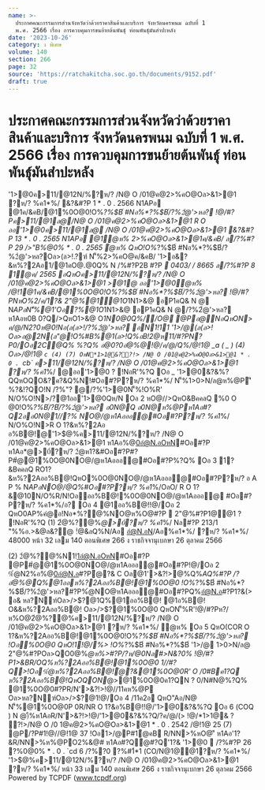```yaml
---
name: >-
  ประกาศคณะกรรมการส่วนจังหวัดว่าด้วยราคาสินค้าและบริการ จังหวัดนครพนม ฉบับที่ 1
  พ.ศ. 2566 เรื่อง การควบคุมการขนย้ายต้นพันธุ์ ท่อนพันธุ์มันสำปะหลัง
date: '2023-10-26'
category: ง พิเศษ
volume: 140
section: 266
page: 32
source: 'https://ratchakitcha.soc.go.th/documents/9152.pdf'
draft: true
---
```


# ประกาศคณะกรรมการส่วนจังหวัดว่าด้วยราคาสินค้าและบริการ จังหวัดนครพนม ฉบับที่ 1 พ.ศ. 2566 เรื่อง การควบคุมการขนย้ายต้นพันธุ์ ท่อนพันธุ์มันสำปะหลัง

'1>@0ค>11/@12N/%?ห/? /N@ O /01@ค@2>%คO@Oล>&1>@1 ?ห/? %ค1*%/ &?&#?P 1 * . 0 . 2566 N1APอ @1ค/&คB/@1%0O@0!O%*?%$B์ #Nอ%*?%$B์/?%2ํ@'>หล? !@/#?Pค>11/@1ล@/N@ O /01@ค@2>%คO@Oล>&1>@1 R O ออ'1>@0ค>11/@1ล@ /N@ O /01@ค@2>%คO@Oล>&1>@1 &?&#?P 13 * . 0 . 2565 N1APอ @1ํ@ห% 2>%คO@Oล>&1>@1ค/&คB/ ล/?%#?P 29 />"B%@0% * . 0 . 2565 ํ@ห% QหO!O%*?%$B์ #Nอ%*?%$B์/?%2ํ@'>หล?Oล>(ล>!.?ฑ์ N'็%2>%คO@ค/&คB/ '1>อ&?&ห%?2Aอ1/@1คO@.@0Q% N /%#?P2B #?P * 0403/ / 8665 ล/?%#?P 8 1@ค/ 2565 อQหOค>11/@12N/%?ห/? /N@ O /01@ค@2>%คO@Oล>&1>@1 *>@1@ ออ'1>@0ํ@ห% /@!1@1ค/&คB/@1%0O@0!O%*?%$B์ #Nอ%*?%$B์/?%2ํ@'>หล? !@/#?PNหO%2/ค/1?& 2"@%@1์@1O*1N1>&@ อP1คQ& N @ N*APอN'็%@1'Oอ?%@1O*1N1>&@ อP1คQ& N @/?%2ํ@'>หล? ห1Aอห0B 0?Q/>QหO1>&@ O*1N0@0Q%//O@ @Pอ@NอQหON> ค/@/N2?0ห@0!Nอ(ล(ล>!/?%2ํ@'>หล? อN1!11 '1>/@(ล(ล>! Oล>อ@2N(ล"@!O%#B%@1(ล>!Q%อB!2@ห11/#?PN?P0/Oอ2C@Q% %?Q% อ@0?0อํ@%@!@/ค/@/Q%/@!1@ _a ( _ ) (4) Oล>/@!1@ `c (4) (7) OหN*1>1@&??!> /N@ O /01@ค@2>%คO@Oล>&1>@1 * . 0 . `cb` ค>11/@12N/%?ห/? /N@ O /01@ค@2>%คO@Oล>&1>@1 ?ห/? %ค1*%/ @ออ'1>@0 ? !NอR'%?Q Oอ _ '1>@0&?&%?QQหOQO&?ค?&Q%N!#Oอ#?P?ห/? %ค1*%/ N'็%1>0>N/ล@ห%@P'ี %?&!?QO!N /?%"? @/?%'1>@0N'็%!O%R' N/O%O!N>/?@1ออ'1>@0Qห/N Oอ 2 หO@//>QหO&BคคลQ %0 O @0!O%*?%$B์/?%2ํ@'>หล? ห1Aอ#Nอ%*?%$B์/?%2ํ@'>หล? อ0N@Q อ0N@ห%@Pห1Aอ#?Q2ออ0N@1//?% NO@/@ห1Aอออ@#Oอ#?P?ห/? %ค1*%/ N/O%O!N>R O 1?&ห%?2Aอ อ%B@!@'1>$@%ค>11/@12N/%?ห/? /N@ O /01@ค@2>%คO@Oล>&1>@1 ห1Aอ%@0อํ@N.อOหN#Oอ#?P ห1Aอ*@>0์?ห/? 2ํ@ห1?&#Oอ#?P#?P#ํ@@1%0O@0NO@/@ห1Aอออ@#Oอ#?P%?Q% Oอ 3 1?&BคคลQ RO1?&ห%?2Aออ%B@!QหO%0O@0NO@/@ห1Aอออ@#Oอ#?P?ห/? อ A P % N*APอNO@/@Q%#Oอ#?P?ห/? %ค1*%/OลO/ R O 1?&@10N/O%R/N!Oอออ%B@!%0O@0NO@/@ห1Aอออ@ #Oอ#?P?ห/? %ค1*%/อ? Oอ 4 @1ออ%B@!!@/Oอ 2 QหO0AP%คํ@อ!Nอ*%?@%NO@ห%O@#?P  2"@%#?P1@@1 ? !NอR'%?Q (1) 2ํ@%?@%*@>0์?ห/? %ค1*%/ Nล#?P 213/1 "%%อ.>&@ล&?@ !ํ@&ลQ%N/Aอ อํ@N.อN/Aอ%ค1*%/ ?ห/? %ค1*%/ 48000 หน้า 32 เลม 140 ตอนพิเศษ 266 ง ราชกิจจานุเบกษา 26 ตุลาคม 2566

(2) 2ํ@%?@%N1!1อํ@N.อOหN#Oอ#?P @P#ํ@@1%0O@0NO@/@ห1Aอออ@#Oอ#?P!@/Oอ 2 %ํ@N2%อ%@0อํ@N.อ#?Pํ@?& C Oล@1'>&?!>@%Q%*AQ%#?P /?อํ@%@Q%@1ออห%?2Aออ%B@!@1%0O@0 !O%*?%$B์ #Nอ%*?%$B์/?%2ํ@'>หล?#?P%ํ@NO@ห1Aอออ@#Oอ#?PQ%อํ@N.อ#?P1?&(> อ& หล?Nฑ์Oล>/>$?@1Q%@1ออ%B@! @1อ%B@! O&&ห%?2Aออ%B@! Oล>/>$?@1%0O@0 QหON'็%R'!@/#?Pห?/ห%O@2ํ@%?@%ค>11/@12N/%?ห/? /N@ O /01@ค@2>%คO@Oล>&1>@1 ?ห/? %ค1*%/ ํ@ห% Oอ 5 QหO(COR O 1?&ห%?2Aออ%B@!@1%0O@0!O%*?%$B์ #Nอ%*?%$B์/?%2ํ@'>หล? !Oอ%0O@0 QหO!1!@/%> !O%*?%$B์ #Nอ%*?%$B์ '1>/@ 1>0>N/ล@ 2"@%#?POล>QO0@%*@ห%>#?P/?ห/@0Nล#>N&?0% !@/#?P1>&BR/OQ%ห%?2Aออ%B@!@1%0O@0 1//#?Q>!Oอ%ํ@ห%?2Aออ%B@!ํ@?&@1%0O@0R' O /0#Bค1?Q ห%?2Aออ%B@!QหOQON*@>@1%0O@0ค1?QN ? 0/N#N@%?Q% @1%0O@0#?PR/N'>&?!>!@//11คห%@P Oล>หล?Nฑ์Oล>/>$?@1!@/Oอ 4 /11ค2อ QหO"Aอ/N@ N'็%@1%0O@0P 0R/NR O 1?&อ%B@!!@/'1>@0&?&%?Q Oอ 6 (COQ ) N @)ื%ห1AอR/N'>&?!>!@/'1>@0&?&%?Q/?ค/@/(> !@/*1>1@& ? ?!>/N@ O /0 1@ค@2>%คO@Oล>&1>@1 * . 0 . 2542 /@!1@ 25 (7) @P/?P#1!@//@!1@ 37 !Oอ1>/@P#1ํ@คB R/NN>%หO@'ี ห1Aอ'1?&R/NN>%ห%@PO2%&@# ห1Aอ#?Qํ@#?Q'1?& '1>@0  /?%#?P 26 ?%0@0% * . 0 . `cd 6 /?%?0 ?%#1์*1 (CO/N@1@@1?ห/? %ค1*%/ '1>$@%ค>11/@12N/%?ห/? /N@ O /01@ค@2>%คO@Oล>&1>@1 ?ห/? %ค1*%/ หน้า 33 เลม 140 ตอนพิเศษ 266 ง ราชกิจจานุเบกษา 26 ตุลาคม 2566 Powered by TCPDF (www.tcpdf.org)
